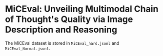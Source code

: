 # MiCEval: Unveiling Multimodal Chain of Thought's Quality via Image Description and Reasoning
The MiCEval dataset is stored in `MiCEval_hard.jsonl` and `MiCEval_Normal.jsonl`.
